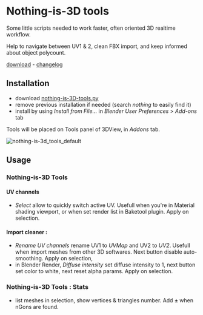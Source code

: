 # Nothing-is-3D tools
Some little scripts needed to work faster, often oriented 3D realtime workflow.

Help to navigate between UV1 & 2, clean FBX import, and keep informed about object polycount.

[download](https://raw.githubusercontent.com/Vinc3r/BlenderScripts/master/nothing-is-3D-tools.py) - [changelog](https://github.com/Vinc3r/BlenderScripts/blob/master/changelog.md)

## Installation

* download [nothing-is-3D-tools.py](https://raw.githubusercontent.com/Vinc3r/BlenderScripts/master/nothing-is-3D-tools.py)
* remove previous installation if needed (search  _nothing_ to easily find it)
* install by using _Install from File..._ in _Blender User Preferences_ > _Add-ons_ tab

Tools will be placed on Tools panel of 3DView, in _Addons_ tab.

![nothing-is-3d_tools_default](https://raw.githubusercontent.com/Vinc3r/BlenderScripts/master/README-assets/nothing-is-3d-tools_default.png)

## Usage

### Nothing-is-3D Tools

#### UV channels

- _Select_ allow to quickly switch active UV. Usefull when you're in Material shading viewport, or when set render list in Baketool plugin. Apply on selection.

#### Import cleaner :

- _Rename UV channels_ rename UV1 to _UVMap_ and UV2 to _UV2_. Usefull when import meshes from other 3D softwares. Next button disable auto-smoothing. Apply on selection,
- in Blender Render, _Diffuse intensity_ set diffuse intensity to 1, next button set color to white, next reset alpha params. Apply on selection.

### Nothing-is-3D Tools : Stats

- list meshes in selection, show vertices & triangles number. Add **±** when nGons are found.